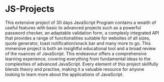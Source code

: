 # JS-Projects

This extensive project of 30 days JavaScript Program contains a wealth of useful features with basic to advanced projects such as a powerful password checker, an adaptable validation form, a complexly integrated API that provides a range of functionalities suitable for websites of all sizes, quote generator, toast notification/snack bar and many more to go. This immersive project is both an insightful educational tool and a broad review of the nuances of JavaScript. This endeavour offers a comprehensive learning experience, covering everything from fundamental ideas to the complexities of advanced JavaScript. Every element of this project skillfully blends theory and practise, making it a valuable resource for anyone looking to learn more about the applications of JavaScript.
